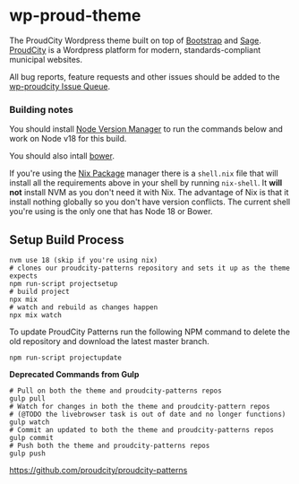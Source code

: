 # wp-proud-theme
The ProudCity Wordpress theme built on top of [Bootstrap](http://getbootstrap.com) and [Sage](https://roots.io/sage/). [ProudCity](http://proudcity.com) is a Wordpress platform for modern, standards-compliant municipal websites.

All bug reports, feature requests and other issues should be added to the [wp-proudcity Issue Queue](https://github.com/proudcity/wp-proudcity/issues).


### Building notes
You should install [Node Version Manager](https://github.com/nvm-sh/nvm) to run
the commands below and work on Node v18 for this build.

You should also intall [bower](https://bower.io/).

If you're using the [Nix Package](https://nixos.org/) manager there is a `shell.nix` file that will install all the requirements above in your shell by running `nix-shell`. It **will not** install NVM as you don't need it with Nix. The advantage of Nix is that it install nothing globally so you don't have version conflicts. The current shell you're using is the only one that has Node 18 or Bower.

## Setup Build Process

```
nvm use 18 (skip if you're using nix)
# clones our proudcity-patterns repository and sets it up as the theme expects
npm run-script projectsetup
# build project
npx mix
# watch and rebuild as changes happen
npx mix watch
```

To update ProudCity Patterns run the following NPM command to delete the old repository and download the latest master branch.

```
npm run-script projectupdate
```

**Deprecated Commands from Gulp**
```
# Pull on both the theme and proudcity-patterns repos
gulp pull
# Watch for changes in both the theme and proudcity-pattern repos
# (@TODO the livebrowser task is out of date and no longer functions)
gulp watch
# Commit an updated to both the theme and proudcity-patterns repos
gulp commit
# Push both the theme and proudcity-patterns repos
gulp push
```
https://github.com/proudcity/proudcity-patterns
